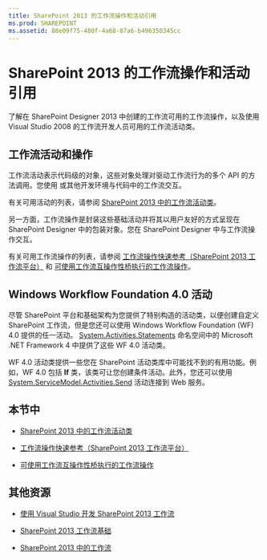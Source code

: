 ```yaml
---
title: SharePoint 2013 的工作流操作和活动引用
ms.prod: SHAREPOINT
ms.assetid: 88e09f75-480f-4a68-87a6-b496350345cc
---
```



# SharePoint 2013 的工作流操作和活动引用
了解在 SharePoint Designer 2013 中创建的工作流可用的工作流操作，以及使用 Visual Studio 2008 的工作流开发人员可用的工作流活动类。
## 工作流活动和操作
<a name="bkm_Activities"> </a>

工作流活动表示代码级的对象，这些对象处理对驱动工作流行为的多个 API 的方法调用。您使用 或其他开发环境与代码中的工作流交互。
  
    
    
有关可用活动的列表，请参阅 [SharePoint 2013 中的工作流活动类](workflow-activity-classes-in-sharepoint-2013.md)。
  
    
    
另一方面，工作流操作是封装这些基础活动并将其以用户友好的方式呈现在 SharePoint Designer 中的包装对象。您在 SharePoint Designer 中与工作流操作交互。
  
    
    
有关可用工作流操作的列表，请参阅  [工作流操作快速参考（SharePoint 2013 工作流平台）](workflow-actions-quick-reference-sharepoint-2013-workflow-platform.md) 和 [可使用工作流互操作性桥执行的工作流操作](workflow-actions-available-using-the-workflow-interop-bridge.md)。
  
    
    

## Windows Workflow Foundation 4.0 活动
<a name="bkm_WF4"> </a>

尽管 SharePoint 平台和基础架构为您提供了特别构造的活动类，以便创建自定义 SharePoint 工作流，但是您还可以使用 Windows Workflow Foundation (WF) 4.0 提供的任一活动。 [System.Activities.Statements](http://msdn.microsoft.com/zh-cn/library/system.activities.statements.aspx) 命名空间中的 Microsoft .NET Framework 4 中提供了这些 WF 4.0 活动类。
  
    
    
WF 4.0 活动类提供一些您在 SharePoint 活动类库中可能找不到的有用功能。例如，WF 4.0 包括 **If** 类，该类可让您创建条件活动。此外，您还可以使用 [System.ServiceModel.Activities.Send](http://msdn.microsoft.com/zh-cn/library/system.servicemodel.activities.send.aspx) 活动连接到 Web 服务。
  
    
    

## 本节中
<a name="bkm_inthissection"> </a>


-  [SharePoint 2013 中的工作流活动类](workflow-activity-classes-in-sharepoint-2013.md)
    
  
-  [工作流操作快速参考（SharePoint 2013 工作流平台）](workflow-actions-quick-reference-sharepoint-2013-workflow-platform.md)
    
  
-  [可使用工作流互操作性桥执行的工作流操作](workflow-actions-available-using-the-workflow-interop-bridge.md)
    
  

## 其他资源
<a name="bkm_addlres"> </a>


-  [使用 Visual Studio 开发 SharePoint 2013 工作流](develop-sharepoint-2013-workflows-using-visual-studio.md)
    
  
-  [SharePoint 2013 工作流基础](sharepoint-2013-workflow-fundamentals.md)
    
  
-  [SharePoint 2013 中的工作流](workflows-in-sharepoint-2013.md)
    
  

